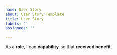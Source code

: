 ```yaml
---
name: User Story
about: User Story Template
title: User Story
labels: ''
assignees: ''

---
```


As a  **role**, I can **capability** so that **received benefit**.
